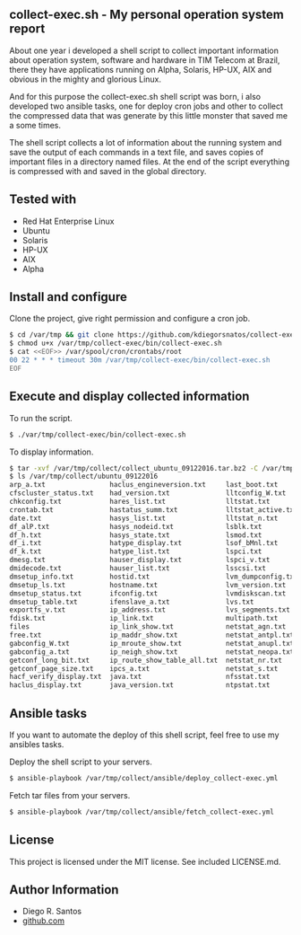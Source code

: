 collect-exec.sh - My personal operation system report
----------------

About one year i developed a shell script to collect important information about operation system, software and hardware in TIM Telecom at Brazil, there they have applications running on Alpha, Solaris, HP-UX, AIX and obvious in the mighty and glorious Linux.

And for this purpose the collect-exec.sh shell script was born, i also developed two ansible tasks, one for deploy cron jobs and other to collect the compressed data that was generate by this little monster that saved me a some times.

The shell script collects a lot of information about the running system and save the output of each commands in a text file, and saves copies of important files in a directory named files. At the end of the script everything is compressed with and saved in the global directory.

Tested with
----------------
+ Red Hat Enterprise Linux
+ Ubuntu 
+ Solaris
+ HP-UX
+ AIX
+ Alpha

Install and configure
----------------

Clone the project, give right permission and configure a cron job.

```sh
$ cd /var/tmp && git clone https://github.com/kdiegorsnatos/collect-exec.git
$ chmod u+x /var/tmp/collect-exec/bin/collect-exec.sh
$ cat <<EOF>> /var/spool/cron/crontabs/root
00 22 * * * timeout 30m /var/tmp/collect-exec/bin/collect-exec.sh
EOF
```

Execute and display collected information
----------------

To run the script.

```sh
$ ./var/tmp/collect-exec/bin/collect-exec.sh
```

To display information.

```sh
$ tar -xvf /var/tmp/collect/collect_ubuntu_09122016.tar.bz2 -C /var/tmp/collect
$ ls /var/tmp/collect/ubuntu_09122016
arp_a.txt                haclus_engineversion.txt     last_boot.txt       ps_alxwww.txt               vxddladm_listsupport.txt
cfscluster_status.txt    had_version.txt              lltconfig_W.txt     ps_auxwwwm.txt              vxddladm_namingscheme.txt
chkconfig.txt            hares_list.txt               lltstat.txt         pstree.txt                  vxdg_list.txt
crontab.txt              hastatus_summ.txt            lltstat_active.txt  pvs.txt                     vxdisk_e_list.txt
date.txt                 hasys_list.txt               lltstat_n.txt       pvscan.txt                  vxdisk_list.txt
df_alP.txt               hasys_nodeid.txt             lsblk.txt           redhat-release.txt          vxdisk_o_alldgs_list.txt
df_h.txt                 hasys_state.txt              lsmod.txt           rhncfg-client_channels.txt  vxdisk_s_list.txt
df_i.txt                 hatype_display.txt           lsof_bMnl.txt       route.txt                   vxdmpadm_gettune_all.txt
df_k.txt                 hatype_list.txt              lspci.txt           rpcinfo_p_localhost.txt     vxdmpadm_listapm_all.txt
dmesg.txt                hauser_display.txt           lspci_v.txt         rpm_qa.txt                  vxdmpadm_listctlr_all.txt
dmidecode.txt            hauser_list.txt              lsscsi.txt          rpm_qai.txt                 vxdmpadm_listenclosure_all.txt
dmsetup_info.txt         hostid.txt                   lvm_dumpconfig.txt  runlevel.txt                vxdmpadm_stat_restored.txt
dmsetup_ls.txt           hostname.txt                 lvm_version.txt     showmount.txt               vxdmpdbprint.txt
dmsetup_status.txt       ifconfig.txt                 lvmdiskscan.txt     swapon.txt                  vxfenadm_d.txt
dmsetup_table.txt        ifenslave_a.txt              lvs.txt             ulimit.txt                  vxlicense_p.txt
exportfs_v.txt           ip_address.txt               lvs_segments.txt    uname.txt                   vxlicrep.txt
fdisk.txt                ip_link.txt                  multipath.txt       vgdisplay.txt               vxlicrep_e.txt
files                    ip_link_show.txt             netstat_agn.txt     vgs.txt                     vxlist.txt
free.txt                 ip_maddr_show.txt            netstat_antpl.txt   vgscan.txt                  vxprint_AGts.txt
gabconfig_W.txt          ip_mroute_show.txt           netstat_anupl.txt   vxclustadm_nidmap.txt       vxprint_Athq.txt
gabconfig_a.txt          ip_neigh_show.txt            netstat_neopa.txt   vxclustadm_nodestate.txt    vxprint_ht.txt
getconf_long_bit.txt     ip_route_show_table_all.txt  netstat_nr.txt      vxclustadm_v_nodestate.txt  vxprint_m_rootdg.txt
getconf_page_size.txt    ipcs_a.txt                   netstat_s.txt       vxdctl_c_mode.txt           yum_repolist.txt
hacf_verify_display.txt  java.txt                     nfsstat.txt         vxdctl_mode.txt
haclus_display.txt       java_version.txt             ntpstat.txt         vxddladm_listjbod.txt
```

Ansible tasks
-------

If you want to automate the deploy of this shell script, feel free to use my ansibles tasks.

Deploy the shell script to your servers.
```sh
$ ansible-playbook /var/tmp/collect/ansible/deploy_collect-exec.yml
```

Fetch tar files from your servers.
```sh
$ ansible-playbook /var/tmp/collect/ansible/fetch_collect-exec.yml
```


License
-------

This project is licensed under the MIT license. See included LICENSE.md.


Author Information
-------

* Diego R. Santos
* [github.com](https://github.com/kdiegorsantos)
